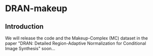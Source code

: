# DRAN-makeup

## Introduction
We will release the code and the Makeup-Complex (MC) dataset in the paper "DRAN: Detailed Region-Adaptive Normalization for Conditional Image Synthesis" soon...
